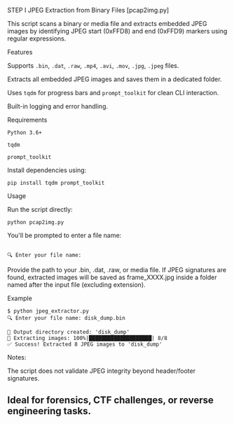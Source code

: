

STEP I
JPEG Extraction from Binary Files [pcap2img.py]

This script scans a binary or media file and extracts embedded JPEG images by identifying JPEG start (0xFFD8) and end (0xFFD9) markers using regular expressions.

Features

Supports `.bin`, `.dat`, `.raw`, `.mp4`, `.avi`, `.mov`, `.jpg`, `.jpeg` files.

Extracts all embedded JPEG images and saves them in a dedicated folder.

Uses `tqdm` for progress bars and `prompt_toolkit` for clean CLI interaction.

Built-in logging and error handling.


Requirements
```
Python 3.6+

tqdm

prompt_toolkit

```
Install dependencies using:
```
pip install tqdm prompt_toolkit
```
Usage

Run the script directly:
```
python pcap2img.py
```

You'll be prompted to enter a file name:
```

🔍 Enter your file name:
```

Provide the path to your .bin, .dat, .raw, or media file. If JPEG signatures are found, extracted images will be saved as frame_XXXX.jpg inside a folder named after the input file (excluding extension).

Example
```
$ python jpeg_extractor.py
🔍 Enter your file name: disk_dump.bin

📂 Output directory created: 'disk_dump'
📸 Extracting images: 100%|████████████████████| 8/8
✅ Success! Extracted 8 JPEG images to 'disk_dump'
```
Notes:

The script does not validate JPEG integrity beyond header/footer signatures.

Ideal for forensics, CTF challenges, or reverse engineering tasks.
---
